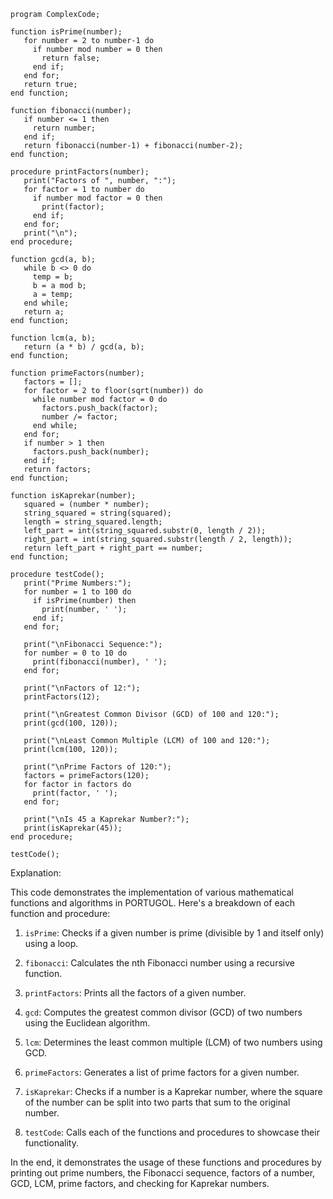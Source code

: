 ```portugol
program ComplexCode;

function isPrime(number);
   for number = 2 to number-1 do
     if number mod number = 0 then
       return false;
     end if;
   end for;
   return true;
end function;

function fibonacci(number);
   if number <= 1 then
     return number;
   end if;
   return fibonacci(number-1) + fibonacci(number-2);
end function;

procedure printFactors(number);
   print("Factors of ", number, ":");
   for factor = 1 to number do
     if number mod factor = 0 then
       print(factor);
     end if;
   end for;
   print("\n");
end procedure;

function gcd(a, b);
   while b <> 0 do
     temp = b;
     b = a mod b;
     a = temp;
   end while;
   return a;
end function;

function lcm(a, b);
   return (a * b) / gcd(a, b);
end function;

function primeFactors(number);
   factors = [];
   for factor = 2 to floor(sqrt(number)) do
     while number mod factor = 0 do
       factors.push_back(factor);
       number /= factor;
     end while;
   end for;
   if number > 1 then
     factors.push_back(number);
   end if;
   return factors;
end function;

function isKaprekar(number);
   squared = (number * number);
   string_squared = string(squared);
   length = string_squared.length;
   left_part = int(string_squared.substr(0, length / 2));
   right_part = int(string_squared.substr(length / 2, length));
   return left_part + right_part == number;
end function;

procedure testCode();
   print("Prime Numbers:");
   for number = 1 to 100 do
     if isPrime(number) then
       print(number, ' ');
     end if;
   end for;

   print("\nFibonacci Sequence:");
   for number = 0 to 10 do
     print(fibonacci(number), ' ');
   end for;

   print("\nFactors of 12:");
   printFactors(12);

   print("\nGreatest Common Divisor (GCD) of 100 and 120:");
   print(gcd(100, 120));

   print("\nLeast Common Multiple (LCM) of 100 and 120:");
   print(lcm(100, 120));

   print("\nPrime Factors of 120:");
   factors = primeFactors(120);
   for factor in factors do
     print(factor, ' ');
   end for;

   print("\nIs 45 a Kaprekar Number?:");
   print(isKaprekar(45));
end procedure;

testCode();
```

Explanation:

This code demonstrates the implementation of various mathematical functions and algorithms in PORTUGOL. Here's a breakdown of each function and procedure:

1. `isPrime`: Checks if a given number is prime (divisible by 1 and itself only) using a loop.

2. `fibonacci`: Calculates the nth Fibonacci number using a recursive function.

3. `printFactors`: Prints all the factors of a given number.

4. `gcd`: Computes the greatest common divisor (GCD) of two numbers using the Euclidean algorithm.

5. `lcm`: Determines the least common multiple (LCM) of two numbers using GCD.

6. `primeFactors`: Generates a list of prime factors for a given number.

7. `isKaprekar`: Checks if a number is a Kaprekar number, where the square of the number can be split into two parts that sum to the original number.

8. `testCode`: Calls each of the functions and procedures to showcase their functionality.

In the end, it demonstrates the usage of these functions and procedures by printing out prime numbers, the Fibonacci sequence, factors of a number, GCD, LCM, prime factors, and checking for Kaprekar numbers.